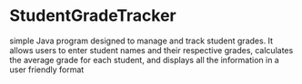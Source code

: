 # StudentGradeTracker
simple Java program designed to manage and track student grades. It allows users to enter student names and their respective grades, calculates the average grade for each student, and displays all the information in a user friendly format
